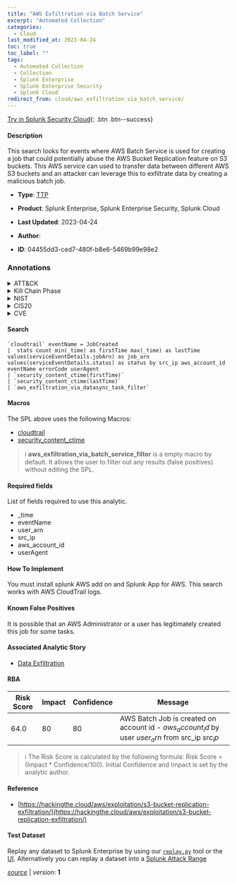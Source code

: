 ```yaml
---
title: "AWS Exfiltration via Batch Service"
excerpt: "Automated Collection"
categories:
  - Cloud
last_modified_at: 2023-04-24
toc: true
toc_label: ""
tags:
  - Automated Collection
  - Collection
  - Splunk Enterprise
  - Splunk Enterprise Security
  - Splunk Cloud
redirect_from: cloud/aws_exfiltration_via_batch_service/
---
```




[Try in Splunk Security Cloud](https://www.splunk.com/en_us/cyber-security.html){: .btn .btn--success}

#### Description

This search looks for events where AWS Batch Service is used for creating a job that could potentially abuse the AWS Bucket Replication feature on S3 buckets. This AWS service can used to transfer data between different AWS S3 buckets and an attacker can leverage this to exfiltrate data by creating a malicious batch job.

- **Type**: [TTP](https://github.com/splunk/security_content/wiki/Detection-Analytic-Types)
- **Product**: Splunk Enterprise, Splunk Enterprise Security, Splunk Cloud

- **Last Updated**: 2023-04-24
- **Author**: 
- **ID**: 04455dd3-ced7-480f-b8e6-5469b99e98e2

### Annotations
<details>
  <summary>ATT&CK</summary>

<div markdown="1">

#### [ATT&CK](https://attack.mitre.org/)

| ID          | Technique   | Tactic         |
| ----------- | ----------- |--------------- |
| [T1119](https://attack.mitre.org/techniques/T1119/) | Automated Collection | Collection |

</div>
</details>


<details>
  <summary>Kill Chain Phase</summary>

<div markdown="1">

* Exploitation


</div>
</details>


<details>
  <summary>NIST</summary>

<div markdown="1">

* DE.CM



</div>
</details>

<details>
  <summary>CIS20</summary>

<div markdown="1">

* CIS 10



</div>
</details>

<details>
  <summary>CVE</summary>

<div markdown="1">


</div>
</details>


#### Search

```
`cloudtrail` eventName = JobCreated 
|  stats count min(_time) as firstTime max(_time) as lastTime values(serviceEventDetails.jobArn) as job_arn values(serviceEventDetails.status) as status by src_ip aws_account_id eventName errorCode userAgent
| `security_content_ctime(firstTime)` 
| `security_content_ctime(lastTime)` 
| `aws_exfiltration_via_datasync_task_filter`
```

#### Macros
The SPL above uses the following Macros:
* [cloudtrail](https://github.com/splunk/security_content/blob/develop/macros/cloudtrail.yml)
* [security_content_ctime](https://github.com/splunk/security_content/blob/develop/macros/security_content_ctime.yml)

> :information_source:
> **aws_exfiltration_via_batch_service_filter** is a empty macro by default. It allows the user to filter out any results (false positives) without editing the SPL.



#### Required fields
List of fields required to use this analytic.
* _time
* eventName
* user_arn
* src_ip
* aws_account_id
* userAgent



#### How To Implement
You must install splunk AWS add on and Splunk App for AWS. This search works with AWS CloudTrail logs.
#### Known False Positives
It is possible that an AWS Administrator or a user has legitimately created this job for some tasks.

#### Associated Analytic Story
* [Data Exfiltration](/stories/data_exfiltration)




#### RBA

| Risk Score  | Impact      | Confidence   | Message      |
| ----------- | ----------- |--------------|--------------|
| 64.0 | 80 | 80 | AWS Batch Job is created on account id - $aws_account_id$ by user $user_arn$ from src_ip $src_ip$ |


> :information_source:
> The Risk Score is calculated by the following formula: Risk Score = (Impact * Confidence/100). Initial Confidence and Impact is set by the analytic author.


#### Reference

* [https://hackingthe.cloud/aws/exploitation/s3-bucket-replication-exfiltration/](https://hackingthe.cloud/aws/exploitation/s3-bucket-replication-exfiltration/)



#### Test Dataset
Replay any dataset to Splunk Enterprise by using our [`replay.py`](https://github.com/splunk/attack_data#using-replaypy) tool or the [UI](https://github.com/splunk/attack_data#using-ui).
Alternatively you can replay a dataset into a [Splunk Attack Range](https://github.com/splunk/attack_range#replay-dumps-into-attack-range-splunk-server)




[*source*](https://github.com/splunk/security_content/tree/develop/detections/cloud/aws_exfiltration_via_batch_service.yml) \| *version*: **1**